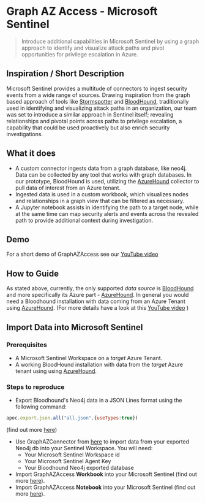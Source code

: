 # Graph AZ Access - Microsoft Sentinel

> Introduce additional capabilities in Microsoft Sentinel by using a graph approach to identify and visualize attack paths and pivot opportunities for privilege escalation in Azure.

## Inspiration / Short Description

Microsoft Sentinel provides a multitude of connectors to ingest security events from a wide range of sources. Drawing inspiration from the graph based approach of tools like [Stormspotter](https://github.com/Azure/Stormspotter) and [BloodHound](https://github.com/BloodHoundAD/BloodHound), traditionally used in identifying and visualizing attack paths in an organization, our team was set to introduce a similar approach in Sentinel itself; revealing relationships and pivotal points across paths to privilege escalation, a capability that could be used proactively  but also enrich security investigations.

## What it does

- A custom connector ingests data from a graph database, like neo4j. Data can be collected by any tool that works with graph databases. In our prototype, BloodHound is used, utilizing the [AzureHound](https://github.com/BloodHoundAD/BloodHound/blob/master/Collectors/AzureHound.ps1) collector to pull data of interest from an Azure tenant.
- Ingested data is used in a custom workbook, which visualizes nodes and relationships in a graph view that can be filtered as necessary.
- A Jupyter notebook assists in identifying the path to a target node, while at the same time can map security alerts and events across the revealed path to provide additional context during investigation.

## Demo

For a short demo of GraphAZAccess see our [YouTube video](https://www.youtube.com/watch?v=eufTS8_w2xA)

## How to Guide

As stated above, currently, the only supported *data source* is [BloodHound](https://github.com/BloodHoundAD/BloodHound) and more specifically its Azure part - [AzureHound](https://github.com/BloodHoundAD/AzureHound/blob/master/AzureHound.ps1).
In general you would need a Bloodhound installation with data coming from an Azure Tenant using [AzureHound](https://github.com/BloodHoundAD/AzureHound/blob/master/AzureHound.ps1).
(For more details have a look at this [YouTube video](https://www.youtube.com/watch?v=gAConW5P5uU) )

## Import Data into Microsoft Sentinel

### Prerequisites

- A Microsoft Sentinel Workspace on a *target* Azure Tenant.
- A working BloodHound installation with data from the *target* Azure tenant using using [AzureHound](https://github.com/BloodHoundAD/AzureHound/blob/master/AzureHound.ps1).

### Steps to reproduce

- Export Bloodhound's Neo4j data in a JSON Lines format using the following command:

```JavaScript
apoc.export.json.all("all.json",{useTypes:true})
```

 (find out more [here](https://neo4j.com/labs/apoc/4.1/export/json/))

- Use GraphAZConnector from [here](https://ms.com) to import data from your exported Neo4j db into your Sentinel Workspace. You will need:
  - Your Microsoft Sentinel Workspace id
  - Your Microsoft Sentinel Agent Key
  - Your Bloodhound Neo4j exported database
- Import GraphAZAccess **Workbook** into your Microsoft Sentinel (find out more [here](https://docs.microsoft.com/en-us/azure/sentinel/monitor-your-data)).
- Import GraphAZAccess **Notebook** into your Microsoft Sentinel (find out more [here](https://docs.microsoft.com/en-us/azure/sentinel/notebooks)).
